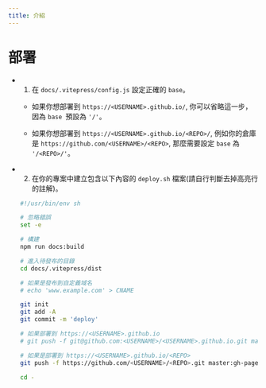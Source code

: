 ```yaml
---
title: 介紹
---
```


# 部署
  - 1. 在 `docs/.vitepress/config.js` 設定正確的 `base`。
    - 如果你想部署到  `https://<USERNAME>.github.io/`, 你可以省略這一步，因為 `base `預設為 `'/'`。

    - 如果你想部署到 `https://<USERNAME>.github.io/<REPO>/`, 例如你的倉庫是 `https://github.com/<USERNAME>/<REPO>`, 那麼需要設定 `base` 為 `'/<REPO>/'`。

  - 2. 在你的專案中建立包含以下內容的 `deploy.sh` 檔案(請自行判斷去掉高亮行的註解)。
    ```sh
    #!/usr/bin/env sh

    # 忽略錯誤
    set -e

    # 構建
    npm run docs:build

    # 進入待發布的目錄
    cd docs/.vitepress/dist

    # 如果是發布到自定義域名
    # echo 'www.example.com' > CNAME

    git init
    git add -A
    git commit -m 'deploy'

    # 如果部署到 https://<USERNAME>.github.io
    # git push -f git@github.com:<USERNAME>/<USERNAME>.github.io.git master

    # 如果是部署到 https://<USERNAME>.github.io/<REPO>
    git push -f https://github.com/<USERNAME>/<REPO>.git master:gh-pages

    cd -
    ```